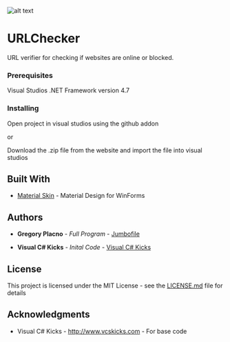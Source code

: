 ![alt text](https://i.imgur.com/UlikdQb.png)
# URLChecker

URL verifier for checking if websites are online or blocked.

### Prerequisites

Visual Studios
.NET Framework version 4.7

### Installing

Open project in visual studios using the github addon 

or

Download the .zip file from the website and import the file into visual studios

## Built With

* [Material Skin](https://github.com/IgnaceMaes/MaterialSkin) - Material Design for WinForms

## Authors

* **Gregory Placno** - *Full Program* - [Jumbofile](https://github.com/Jumbofile)

* **Visual C# Kicks** - *Inital Code* - [Visual C# Kicks](http://www.vcskicks.com)

## License

This project is licensed under the MIT License - see the [LICENSE.md](LICENSE.md) file for details

## Acknowledgments

* Visual C# Kicks - http://www.vcskicks.com - For base code
